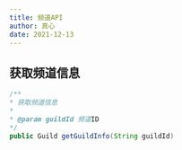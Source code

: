 ```yaml
---
title: 频道API
author: 真心
date: 2021-12-13
---
```


## 获取频道信息

```java
/**
* 获取频道信息
*
* @param guildId 频道ID
*/
public Guild getGuildInfo(String guildId)
```